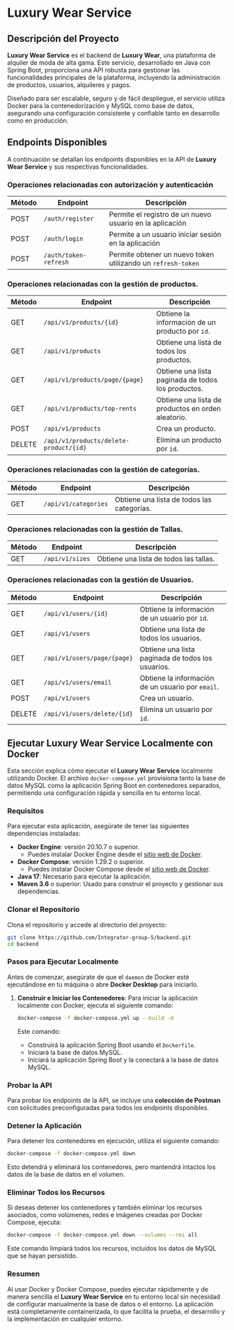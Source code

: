 # Luxury Wear Service

## Descripción del Proyecto

**Luxury Wear Service** es el backend de **Luxury Wear**, una plataforma de alquiler de moda de alta gama. Este
servicio, desarrollado en Java con Spring Boot, proporciona una API robusta para gestionar las funcionalidades
principales de la plataforma, incluyendo la administración de productos, usuarios, alquileres y pagos.

Diseñado para ser escalable, seguro y de fácil despliegue, el servicio utiliza Docker para la contenedorización y MySQL
como base de datos, asegurando una configuración consistente y confiable tanto en desarrollo como en producción.

## Endpoints Disponibles

A continuación se detallan los endpoints disponibles en la API de **Luxury Wear Service** y sus respectivas
funcionalidades.

### Operaciones relacionadas con autorización y autenticación

| Método | Endpoint              | Descripción                                                  |
|--------|-----------------------|--------------------------------------------------------------|
| POST   | `/auth/register`      | Permite el registro de un nuevo usuario en la aplicación     |
| POST   | `/auth/login`         | Permite a un usuario iniciar sesión en la aplicación         |
| POST   | `/auth/token-refresh` | Permite obtener un nuevo token utilizando un `refresh-token` |


### Operaciones relacionadas con la gestión de productos.

| Método | Endpoint                               | Descripción                                        |
|--------|----------------------------------------|----------------------------------------------------|
| GET    | `/api/v1/products/{id}`                | Obtiene la información de un producto por `id`.    |
| GET    | `/api/v1/products`                     | Obtiene una lista de todos los productos.          |
| GET    | `/api/v1/products/page/{page}`         | Obtiene una lista paginada de todos los productos. |
| GET    | `/api/v1/products/top-rents`           | Obtiene una lista de productos en orden aleatorio. |
| POST   | `/api/v1/products`                     | Crea un producto.                                  |
| DELETE | `/api/v1/products/delete-product/{id}` | Elimina un producto por `id`.                      |

### Operaciones relacionadas con la gestión de categorías.

| Método | Endpoint             | Descripción                                |
|--------|----------------------|--------------------------------------------|
| GET    | `/api/v1/categories` | Obtiene una lista de todos las categorías. |

### Operaciones relacionadas con la gestión de Tallas.

| Método | Endpoint        | Descripción                            |
|--------|-----------------|----------------------------------------|
| GET    | `/api/v1/sizes` | Obtiene una lista de todos las tallas. |

### Operaciones relacionadas con la gestión de Usuarios.

| Método | Endpoint                    | Descripción                                       |
|--------|-----------------------------|---------------------------------------------------|
| GET    | `/api/v1/users/{id}`        | Obtiene la información de un usuario por `id`.    |
| GET    | `/api/v1/users`             | Obtiene una lista de todos los usuarios.          |
| GET    | `/api/v1/users/page/{page}` | Obtiene una lista paginada de todos los usuarios. |
| GET    | `/api/v1/users/email`       | Obtiene la información de un usuario por `email`. |
| POST   | `/api/v1/users`             | Crea un usuario.                                  |
| DELETE | `/api/v1/users/delete/{id}` | Elimina un usuario por `id`.                      |

## Ejecutar Luxury Wear Service Localmente con Docker

Esta sección explica cómo ejecutar el **Luxury Wear Service** localmente utilizando Docker. El archivo
`docker-compose.yml` provisiona tanto la base de datos MySQL como la aplicación Spring Boot en contenedores separados,
permitiendo una configuración rápida y sencilla en tu entorno local.

### Requisitos

Para ejecutar esta aplicación, asegúrate de tener las siguientes dependencias instaladas:

- **Docker Engine**: versión 20.10.7 o superior.
    - Puedes instalar Docker Engine desde el [sitio web de Docker](https://docs.docker.com/engine/install/).
- **Docker Compose**: versión 1.29.2 o superior.
    - Puedes instalar Docker Compose desde el [sitio web de Docker](https://docs.docker.com/compose/install/).
- **Java 17**: Necesario para ejecutar la aplicación.
- **Maven 3.6** o superior: Usado para construir el proyecto y gestionar sus dependencias.

### Clonar el Repositorio

Clona el repositorio y accede al directorio del proyecto:

```bash
git clone https://github.com/Integrator-group-5/backend.git
cd backend
```

### Pasos para Ejecutar Localmente

Antes de comenzar, asegúrate de que el `daemon` de Docker esté ejecutándose en tu máquina o abre **Docker Desktop** para
iniciarlo.

1. **Construir e Iniciar los Contenedores**:
   Para iniciar la aplicación localmente con Docker, ejecuta el siguiente comando:

   ```bash
   docker-compose -f docker-compose.yml up --build -d
   ```

   Este comando:
    - Construirá la aplicación Spring Boot usando el `Dockerfile`.
    - Iniciará la base de datos MySQL.
    - Iniciará la aplicación Spring Boot y la conectará a la base de datos MySQL.

### Probar la API

Para probar los endpoints de la API, se incluye una **colección de Postman** con solicitudes preconfiguradas para todos
los endpoints disponibles.

### Detener la Aplicación

Para detener los contenedores en ejecución, utiliza el siguiente comando:

```bash
docker-compose -f docker-compose.yml down
```

Esto detendrá y eliminará los contenedores, pero mantendrá intactos los datos de la base de datos en el volumen.

### Eliminar Todos los Recursos

Si deseas detener los contenedores y también eliminar los recursos asociados, como volúmenes, redes e imágenes creadas
por Docker Compose, ejecuta:

```bash
docker-compose -f docker-compose.yml down --volumes --rmi all
```

Este comando limpiará todos los recursos, incluidos los datos de MySQL que se hayan persistido.

### Resumen

Al usar Docker y Docker Compose, puedes ejecutar rápidamente y de manera sencilla el **Luxury Wear Service** en tu
entorno local sin necesidad de configurar manualmente la base de datos o el entorno. La aplicación está completamente
containerizada, lo que facilita la prueba, el desarrollo y la implementación en cualquier entorno.
